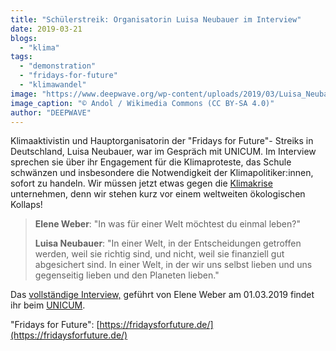 ```yaml
---
title: "Schülerstreik: Organisatorin Luisa Neubauer im Interview"
date: 2019-03-21
blogs: 
  - "klima"
tags: 
  - "demonstration"
  - "fridays-for-future"
  - "klimawandel"
image: "https://www.deepwave.org/wp-content/uploads/2019/03/Luisa_Neubauer_13-scaled.jpg"
image_caption: "© Andol / Wikimedia Commons (CC BY-SA 4.0)"
author: "DEEPWAVE"
---
```


Klimaaktivistin und Hauptorganisatorin der "Fridays for Future"- Streiks in Deutschland, Luisa Neubauer, war im Gespräch mit UNICUM. Im Interview sprechen sie über ihr Engagement für die Klimaproteste, das Schule schwänzen und insbesondere die Notwendigkeit der Klimapolitiker:innen, sofort zu handeln. Wir müssen jetzt etwas gegen die [Klimakrise](https://www.deepwave.org/die-ozeane/klimawandel/) unternehmen, denn wir stehen kurz vor einem weltweiten ökologischen Kollaps!

> **Elene Weber**: "In was für einer Welt möchtest du einmal leben?"
> 
> **Luisa Neubauer**: "In einer Welt, in der Entscheidungen getroffen werden, weil sie richtig sind, und nicht, weil sie finanziell gut abgesichert sind. In einer Welt, in der wir uns selbst lieben und uns gegenseitig lieben und den Planeten lieben."

Das [vollständige Interview,](https://abi.unicum.de/aktuelles/zuendstoff/schuelerstreik-luisa-neubauer) geführt von Elene Weber am 01.03.2019 findet ihr beim [UNICUM](https://abi.unicum.de/).

"Fridays for Future": [https://fridaysforfuture.de/](https://fridaysforfuture.de/)
